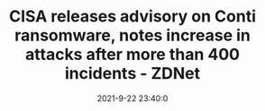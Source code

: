 ---
"title": "CISA releases advisory on Conti ransomware, notes increase in attacks after more than 400 incidents - ZDNet"
"date": "2021-9-22 23:40:0"
"feed_name": "GOOGLENEWSINDUSTRIAL"
"feed_website": "https://news.google.com/search?q=industrial%2Bincident&hl=en-US&gl=US&ceid=US:en"
"feed_rss": "https://news.google.com/rss/search?q=industrial%2Bincident&hl=en-US&gl=US&ceid=US:en"
"link": "https://www.zdnet.com/article/cisa-releases-advisory-on-conti-ransomware-notes-increase-in-attacks-after-more-than-400-incidents/"
"file": "_posts/2021-1-1-3a14fe8629f68577a7c0a2eb0a09b11db4f47b95.md"
"accident": "0"
"drilling": "0"
"dead": "0"
"injured": "0"
"where": "unknown site"
---